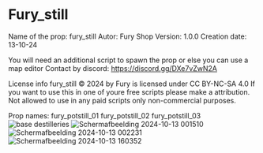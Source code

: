 # Fury_still
Name of the prop: fury_still
Autor: Fury Shop
Version: 1.0.0
Creation date: 13-10-24

You will need an additional script to spawn the prop or else you can use a map editor 
Contact by discord: https://discord.gg/DXe7vZwN2A

License info
fury_still © 2024 by Fury is licensed under CC BY-NC-SA 4.0 
If you want to use this in one of youre free scripts please make a attribution. Not allowed to use in any paid scripts
only non-commercial purposes.

Prop names:
fury_potstill_01
fury_potstill_02
fury_potstill_03
![base destilleries](https://github.com/user-attachments/assets/48b82d99-4fc5-4151-a280-78119ac1e2a8)
![Schermafbeelding 2024-10-13 001510](https://github.com/user-attachments/assets/40cbb918-19ee-4bd7-bc3a-d17aac9f8748)
![Schermafbeelding 2024-10-13 002231](https://github.com/user-attachments/assets/002d7f1f-f6c9-4c59-b9c5-88496d6b463e)
![Schermafbeelding 2024-10-13 160352](https://github.com/user-attachments/assets/4d0c00cd-6435-4b69-b7f7-b9e124d98662)
